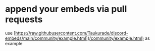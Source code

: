 # append your embeds via pull requests
use [https://raw.githubusercontent.com/Taukurade/discord-embeds/main/community/example.html](/community/example.html) as example
